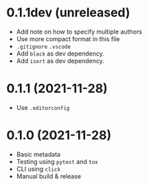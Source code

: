 # 0.1.1dev (unreleased)

- Add note on how to specify multiple authors
- Use more compact format in this file
- `.gitignore` `.vscode`
- Add `black` as dev dependency.
- Add `isort` as dev dependency.

# 0.1.1 (2021-11-28)

- Use `.editorconfig`

# 0.1.0 (2021-11-28)

- Basic metadata
- Testing using `pytest` and `tox`
- CLI using `click`
- Manual build & release
